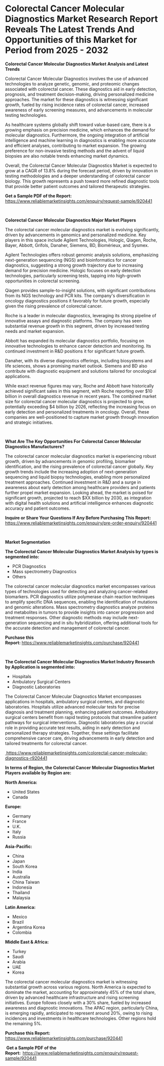<p><h1>Colorectal Cancer Molecular Diagnostics Market Research Report Reveals The Latest Trends And Opportunities of this Market for Period from 2025 - 2032</h1></p><p><strong>Colorectal Cancer Molecular Diagnostics Market Analysis and Latest Trends</strong></p>
<p><p>Colorectal Cancer Molecular Diagnostics involves the use of advanced technologies to analyze genetic, genomic, and proteomic changes associated with colorectal cancer. These diagnostics aid in early detection, prognosis, and treatment decision-making, driving personalized medicine approaches. The market for these diagnostics is witnessing significant growth, fueled by rising incidence rates of colorectal cancer, increased awareness of early screening measures, and advancements in molecular testing technologies.</p><p>As healthcare systems globally shift toward value-based care, there is a growing emphasis on precision medicine, which enhances the demand for molecular diagnostics. Furthermore, the ongoing integration of artificial intelligence and machine learning in diagnostics is enabling more accurate and efficient analyses, contributing to market expansion. The growing preference for non-invasive testing methods and the advent of liquid biopsies are also notable trends enhancing market dynamics. </p><p>Overall, the Colorectal Cancer Molecular Diagnostics Market is expected to grow at a CAGR of 13.8% during the forecast period, driven by innovation in testing methodologies and a deeper understanding of colorectal cancer biology. This growth represents a push toward more refined diagnostic tools that provide better patient outcomes and tailored therapeutic strategies.</p></p>
<p><strong>Get a Sample PDF of the Report:&nbsp;</strong> <a href="https://www.reliablemarketinsights.com/enquiry/request-sample/920441?utm_campaign=3709&utm_medium=2&utm_source=Github&utm_content=ia&utm_term=18042025&utm_id=colorectal-cancer-molecular-diagnostics">https://www.reliablemarketinsights.com/enquiry/request-sample/920441</a></p>
<p>&nbsp;</p>
<p><strong>Colorectal Cancer Molecular Diagnostics Major Market Players</strong></p>
<p><p>The colorectal cancer molecular diagnostics market is evolving significantly, driven by advancements in genomics and personalized medicine. Key players in this space include Agilent Technologies, Hologic, Qiagen, Roche, Bayer, Abbott, Grifols, Danaher, Siemens, BD, Biomérieux, and Sysmex.</p><p>Agilent Technologies offers robust genomic analysis solutions, emphasizing next-generation sequencing (NGS) and bioinformatics for cancer diagnostics, suggesting a strong growth trajectory due to increasing demand for precision medicine. Hologic focuses on early detection technologies, particularly screening tests, tapping into high-growth opportunities in colorectal screening.</p><p>Qiagen provides sample-to-insight solutions, with significant contributions from its NGS technology and PCR kits. The company's diversification in oncology diagnostics positions it favorably for future growth, especially given the rising prevalence of colorectal cancer.</p><p>Roche is a leader in molecular diagnostics, leveraging its strong pipeline of innovative assays and diagnostic platforms. The company has seen substantial revenue growth in this segment, driven by increased testing needs and market expansion.</p><p>Abbott has expanded its molecular diagnostics portfolio, focusing on innovative technologies to enhance cancer detection and monitoring. Its continued investment in R&D positions it for significant future growth.</p><p>Danaher, with its diverse diagnostics offerings, including biosystems and life sciences, shows a promising market outlook. Siemens and BD also contribute with diagnostic equipment and solutions tailored for oncological applications.</p><p>While exact revenue figures may vary, Roche and Abbott have historically achieved significant sales in this segment, with Roche reporting over $10 billion in overall diagnostics revenue in recent years. The combined market size for colorectal cancer molecular diagnostics is projected to grow, potentially exceeding $4 billion by 2026, reflecting the increasing focus on early detection and personalized treatments in oncology. Overall, these companies are well-positioned to capture market growth through innovation and strategic initiatives.</p></p>
<p>&nbsp;</p>
<p><strong>What Are The Key Opportunities For Colorectal Cancer Molecular Diagnostics Manufacturers?</strong></p>
<p><p>The colorectal cancer molecular diagnostics market is experiencing robust growth, driven by advancements in genomic profiling, biomarker identification, and the rising prevalence of colorectal cancer globally. Key growth trends include the increasing adoption of next-generation sequencing and liquid biopsy technologies, enabling more personalized treatment approaches. Continued investment in R&D and a surge in awareness about early detection among healthcare providers and patients further propel market expansion. Looking ahead, the market is poised for significant growth, projected to reach $XX billion by 2030, as integration with digital health solutions and artificial intelligence enhances diagnostic accuracy and patient outcomes.</p></p>
<p><strong>Inquire or Share Your Questions If Any Before Purchasing This Report:</strong> <a href="https://www.reliablemarketinsights.com/enquiry/pre-order-enquiry/920441?utm_campaign=3709&utm_medium=2&utm_source=Github&utm_content=ia&utm_term=18042025&utm_id=colorectal-cancer-molecular-diagnostics">https://www.reliablemarketinsights.com/enquiry/pre-order-enquiry/920441</a></p>
<p>&nbsp;</p>
<p><strong>Market Segmentation</strong></p>
<p><strong>The Colorectal Cancer Molecular Diagnostics Market Analysis by types is segmented into:</strong></p>
<p><ul><li>PCR Diagnostics</li><li>Mass spectrometry Diagnostics</li><li>Others</li></ul></p>
<p><p>The colorectal cancer molecular diagnostics market encompasses various types of technologies used for detecting and analyzing cancer-related biomarkers. PCR diagnostics utilize polymerase chain reaction techniques to amplify specific DNA sequences, enabling the identification of mutations and genomic alterations. Mass spectrometry diagnostics analyze proteins and metabolites in tumors to provide insights into cancer progression and treatment responses. Other diagnostic methods may include next-generation sequencing and in situ hybridization, offering additional tools for the accurate detection and management of colorectal cancer.</p></p>
<p><strong>Purchase this Report:&nbsp;</strong><a href="https://www.reliablemarketinsights.com/purchase/920441?utm_campaign=3709&utm_medium=2&utm_source=Github&utm_content=ia&utm_term=18042025&utm_id=colorectal-cancer-molecular-diagnostics">https://www.reliablemarketinsights.com/purchase/920441</a></p>
<p>&nbsp;</p>
<p><strong>The Colorectal Cancer Molecular Diagnostics Market Industry Research by Application is segmented into:</strong></p>
<p><ul><li>Hospitals</li><li>Ambulatory Surgical Centers</li><li>Diagnostic Laboratories</li></ul></p>
<p><p>The Colorectal Cancer Molecular Diagnostics Market encompasses applications in hospitals, ambulatory surgical centers, and diagnostic laboratories. Hospitals utilize advanced molecular tests for precise diagnosis and treatment planning, enhancing patient outcomes. Ambulatory surgical centers benefit from rapid testing protocols that streamline patient pathways for surgical interventions. Diagnostic laboratories play a crucial role in providing accurate test results, aiding in early detection and personalized therapy strategies. Together, these settings facilitate comprehensive cancer care, driving advancements in early detection and tailored treatments for colorectal cancer.</p></p>
<p><a href="https://www.reliablemarketinsights.com/colorectal-cancer-molecular-diagnostics-r920441?utm_campaign=3709&utm_medium=2&utm_source=Github&utm_content=ia&utm_term=18042025&utm_id=colorectal-cancer-molecular-diagnostics">&nbsp;https://www.reliablemarketinsights.com/colorectal-cancer-molecular-diagnostics-r920441</a></p>
<p><strong>In terms of Region, the Colorectal Cancer Molecular Diagnostics Market Players available by Region are:</strong></p>
<p>
    <p> <strong> North America: </strong>
        <ul>
            <li>United States</li>
            <li>Canada</li>
        </ul>
        </p> 
    <p> <strong> Europe: </strong>
        <ul>
            <li>Germany</li>
            <li>France</li>
            <li>U.K.</li>
            <li>Italy</li>
            <li>Russia</li>
        </ul>
        </p> 
    <p> <strong> Asia-Pacific: </strong>
        <ul>
            <li>China</li>
            <li>Japan</li>
            <li>South Korea</li>
            <li>India</li>
            <li>Australia</li>
            <li>China Taiwan</li>
            <li>Indonesia</li>
            <li>Thailand</li>
            <li>Malaysia</li>
        </ul>
        </p> 
    <p> <strong> Latin America: </strong>
        <ul>
            <li>Mexico</li>
            <li>Brazil</li>
            <li>Argentina Korea</li>
            <li>Colombia</li>
        </ul>
        </p> 
    <p> <strong> Middle East & Africa: </strong>
        <ul>
            <li>Turkey</li>
            <li>Saudi</li>
            <li>Arabia</li>
            <li>UAE</li>
            <li>Korea</li>
        </ul>
    </p>
    </p>
<p><p>The colorectal cancer molecular diagnostics market is witnessing substantial growth across various regions. North America is expected to dominate the market, accounting for approximately 45% of the total share, driven by advanced healthcare infrastructure and rising screening initiatives. Europe follows closely with a 30% share, fueled by increased awareness and diagnostic innovations. The APAC region, particularly China, is emerging rapidly, anticipated to represent around 20%, owing to rising incidences and investments in healthcare technologies. Other regions hold the remaining 5%.</p></p>
<p><strong>Purchase this Report: </strong><a href="https://www.reliablemarketinsights.com/purchase/920441?utm_campaign=3709&utm_medium=2&utm_source=Github&utm_content=ia&utm_term=18042025&utm_id=colorectal-cancer-molecular-diagnostics">https://www.reliablemarketinsights.com/purchase/920441</a></p>
<p>&nbsp;<strong>Get a Sample PDF of the Report:&nbsp;&nbsp;</strong><a href="https://www.reliablemarketinsights.com/enquiry/request-sample/920441?utm_campaign=3709&utm_medium=2&utm_source=Github&utm_content=ia&utm_term=18042025&utm_id=colorectal-cancer-molecular-diagnostics">https://www.reliablemarketinsights.com/enquiry/request-sample/920441</a></p>
<p><strong></strong></p>
<p><p></p><p></p><p></p></p>